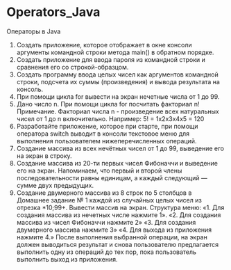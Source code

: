 # Operators_Java
Операторы в Java

1. Создать приложение, которое отображает в окне консоли аргументы командной строки метода main() в обратном порядке.
2. Создать приложение для ввода пароля из командной строки и сравнения его со строкой-образцом.
3. Создать программу ввода целых чисел как аргументов командной строки, подсчета их суммы (произведения) и вывода результата на консоль.
4. При помощи цикла for вывести на экран нечетные числа от 1 до 99.
5. Дано число n. При помощи цикла for посчитать факториал n!
Примечание. Факториал числа n - произведение всех натуральных чисел от 1 до n включительно. Например: 5! = 1х2х3х4х5 = 120
6. Разработайте приложение, которое при старте, при помощи оператора switch выводит в консоли текстовое меню для выполнения пользователем нижеперечисленных операций.
1. Создание массива из всех нечётных чисел от 1 до 99, выведение его на экран в строку.
2. Создание массива из 20-ти первых чисел Фибоначчи и выведение его на экран.
Напоминаем, что первый и второй члены последовательности равны единицам, а каждый следующий — сумме двух предыдущих.
3. Создание двумерного массива из 8 строк по 5 столбцов в
Домашнее задание № 1
каждой из случайных целых чисел из отрезка *10;99+.
Вывести массив на экран.
Структура меню:
«1. Для создания массива из нечетных числе нажмите 1».
«2. Для создания массива из чисел Фибоначчи нажмите 2»
«3. Для создания двумерного массива нажмите 3»
«4. Для выхода из приложения нажмите 4.»
После выполнения выбранной операции, на экран должен
выводиться результат и снова пользователю предлагается
выполнить одну из операций до тех пор, пока пользователь
выполнить выход из приложения.
